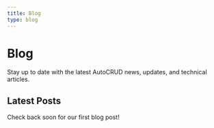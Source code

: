 ```yaml
---
title: Blog
type: blog
---
```


# Blog

Stay up to date with the latest AutoCRUD news, updates, and technical articles.

## Latest Posts

Check back soon for our first blog post!
